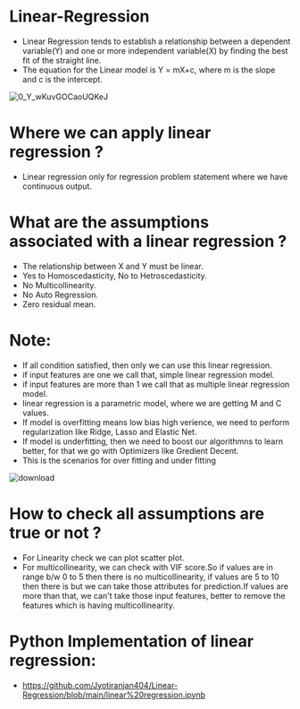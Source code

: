 # Linear-Regression
- Linear Regression tends to establish a relationship between a dependent variable(Y) and one or more independent variable(X) by finding the best fit of the straight line.
- The equation for the Linear model is Y = mX+c, where m is the slope and c is the intercept.

![0_Y_wKuvGOCaoUQKeJ](https://user-images.githubusercontent.com/84494071/132179703-d4c7c819-b03a-4414-971e-fa69f1a9fa24.png)

# Where we can apply linear regression ?
- Linear regression only for regression problem statement where we have continuous output.

# What are the assumptions associated with a linear regression ?
- The relationship between X and Y must be linear.
- Yes to Homoscedasticity, No to Hetroscedasticity.
- No Multicollinearity.
- No Auto Regression.
- Zero residual mean.

# Note:
- If all condition satisfied, then only we can use this linear regression.
- if input features are one we call that, simple linear regression model.
- if input features are more than 1 we call that as multiple linear regression model.
- linear regression is a parametric model, where we are getting M and C values.
- If model is overfitting means low bias high verience, we need to perform regularization like Ridge, Lasso and Elastic Net.
- If model is underfitting, then we need to boost our algorithmns to learn better, for that we go with Optimizers like Gredient Decent.
- This is the scenarios for over fitting and under fitting

![download](https://user-images.githubusercontent.com/84494071/132234266-5872a32f-90d5-40d7-9604-1b33c80db281.png)




# How to check all assumptions are true or not ?
- For Linearity check we can plot scatter plot.
- For multicollinearity, we can check with VIF score.So if values are in range b/w 0 to 5 then there is no multicollinearity, if values are 5 to 10 then there is but we can take those attributes for prediction.If values are more than that, we can't take those input features, better to remove the features which is having multicollinearity.

# Python Implementation of linear regression:
- https://github.com/Jyotiranjan404/Linear-Regression/blob/main/linear%20regression.ipynb



